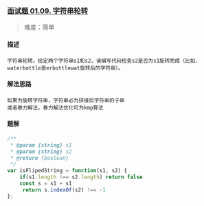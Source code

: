 ### [面试题 01.09. 字符串轮转](https://leetcode.cn/problems/string-rotation-lcci/)

> 难度：简单

#### 描述
```
字符串轮转。给定两个字符串s1和s2，请编写代码检查s2是否为s1旋转而成（比如，waterbottle是erbottlewat旋转后的字符串）。
```

#### 解法思路
```
如果为旋转字符串，字符串必为拼接后字符串的子串
或者暴力解法，暴力解法优化可为kmp算法
```

#### 题解

```JavaScript
/**
 * @param {string} s1
 * @param {string} s2
 * @return {boolean}
 */
var isFlipedString = function(s1, s2) {
    if(s1.length !== s2.length) return false
    const s = s1 + s1
     return s.indexOf(s2) !== -1
};
```